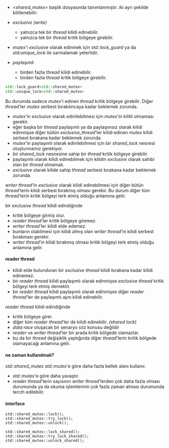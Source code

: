- _<shared_mutex>_ başlık dosyasında tanımlanmıştır.
iki ayrı şekilde kilitlenebilir: <br>
- _exclusive (write)_<br>
  - yalnızca tek bir _thread_ kilidi edinebilir.<br>
  - yalnızca tek bir _thread_ kritik bölgeye girebilir.<br>
- _mutex_'i _exclusive_ olarak edinmek için _std::lock_guard_ ya da _std:unique_lock_ ile sarmalamak yeterlidir.

- _paylaşımlı_ <br>
  - birden fazla _thread_ kilidi edinebilir. <br>
  - birden fazla _thread_ kritik bölgeye girebilir.  <br>

```cpp
std::lock_guard<std::shared_mutex>
std::unique_lock<std::shared_mutex>
```
Bu durumda sadece _mutex_'i edinen _thread_ kritik bölgeye girebilir. Diğer _thread_'ler _mutex_ serbest bırakılıncaya kadar beklemek zorunda. <br>

- _mutex_'in _exclusive_ olarak edinilebilmesi için _mutex_'in kilitli olmaması gerekir.
- eğer başka bir _thread_ paylaşımlı ya da paylaşımsız olarak kilidi edinmişse diğer bütün _exclusive_thread_'ler kilidi edinen _mutex_ kilidi serbest bırakana kadar beklemek zorunda.
- _mutex_'in paylaşımlı olarak edinilebilmesi için bir _shared_lock_ nesnesi oluşturmamız gerekiyor.
- bir _shared_lock_ nesnesine sahip bir _thread_ kritik bölgeye girebilir.
- paylaşımlı olarak kilidi edinebilmek için kilidin _exclusive_ olarak sahibi olan bir _thread_ olmamalı.
- _exclusive_ olarak kilide sahip _thread_ serbest bırakana kadar beklemek zorunda.

_writer thread_'in _exclusive_ olarak kilidi edinebilmesi için diğer bütün _thread_'lerin kilidi serbest bırakmış olması gerekir.
Bu durum diğer tüm _thread_'lerin kritik bölgeyi terk etmiş olduğu anlamına gelir.<br>

bir _exclusive thread_ kilidi edindiğinde
- kritik bölgeye girmiş olur.
- _reader thread_'ler kritik bölgeye giremez.
- _writer thread_'ler kilidi elde edemez.
- bunların olabilmesi için kilidi almış olan _writer thread_'in kilidi serbest bırakması gerekir.
- _writer thread_'in kilidi bırakmış olması kritik bölgeyi terk etmiş olduğu anlamına gelir.

#### reader thread

- kilidi elde bulunduran bir _exclusive thread_ kilidi bırakana kadar kilidi edinemez.
- bir _reader thread_ kilidi paylaşımlı olarak edinmişse _exclusive thread_ kritik bölgeyi terk etmiş demektir.
- bir _reader thread_ kilidi paylaşımlı olarak edinmişse diğer _reader thread_'ler de paylaşımlı aynı kilidi edinebilir.

_reader thread_ kilidi edindiğinde 
- kritik bölgeye girer.
- diğer tüm _reader thread_'ler de kilidi edinebilir. _(shared lock)_
- _data race_ oluşacak bir senaryo söz konusu değildir
- _reader_ ve _writer_ _thread_'ler bir arada kritik bölgede olamazlar.
- bu da bir _thread_ değişiklik yaptığında diğer _thread_'lerin kritik bölgede olamayacağı anlamına gelir.

#### ne zaman kullanılmalı?
_std::shared_mutex_ _std::mutex_'e göre daha fazla bellek alanı kullanır.
- _std::mutex_'e göre daha yavaştır.
- _reader thread_'lerin sayısının _writer thread_'lerden çok daha fazla olması durumunda ya da okuma işlemlerinin çok fazla zaman alması durumunda tercih edilebilir.

#### interface

```
std::shared_mutex::lock();
std::shared_mutex::try_lock();
std::shared_mutex::unlock();

std::shared_mutex::lock_shared();
std::shared_mutex::try_lock_shared();
std::shared_mutex::unlock_shared();
```





